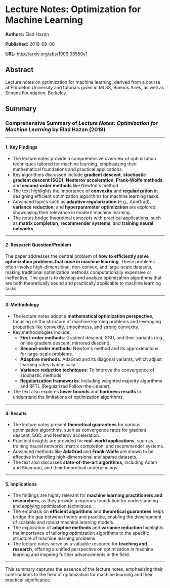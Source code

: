 # Lecture Notes: Optimization for Machine Learning

**Authors:** Elad Hazan

**Published:** 2019-09-08

**URL:** http://arxiv.org/abs/1909.03550v1

## Abstract

Lecture notes on optimization for machine learning, derived from a course at
Princeton University and tutorials given in MLSS, Buenos Aires, as well as
Simons Foundation, Berkeley.

## Summary

### Comprehensive Summary of *Lecture Notes: Optimization for Machine Learning* by Elad Hazan (2019)

---

#### 1. **Key Findings**
- The lecture notes provide a comprehensive overview of optimization techniques tailored for machine learning, emphasizing their mathematical foundations and practical applications.
- Key algorithms discussed include **gradient descent**, **stochastic gradient descent (SGD)**, **Nesterov acceleration**, **Frank-Wolfe methods**, and **second-order methods** like Newton's method.
- The text highlights the importance of **convexity** and **regularization** in designing efficient optimization algorithms for machine learning tasks.
- Advanced topics such as **adaptive regularization** (e.g., AdaGrad), **variance reduction**, and **hyperparameter optimization** are explored, showcasing their relevance in modern machine learning.
- The notes bridge theoretical concepts with practical applications, such as **matrix completion**, **recommender systems**, and **training neural networks**.

---

#### 2. **Research Question/Problem**
The paper addresses the central problem of **how to efficiently solve optimization problems that arise in machine learning**. These problems often involve high-dimensional, non-convex, and large-scale datasets, making traditional optimization methods computationally expensive or ineffective. The goal is to develop and analyze optimization algorithms that are both theoretically sound and practically applicable to machine learning tasks.

---

#### 3. **Methodology**
- The lecture notes adopt a **mathematical optimization perspective**, focusing on the structure of machine learning problems and leveraging properties like convexity, smoothness, and strong convexity.
- Key methodologies include:
  - **First-order methods**: Gradient descent, SGD, and their variants (e.g., online gradient descent, mirrored descent).
  - **Second-order methods**: Newton's method and its approximations for large-scale problems.
  - **Adaptive methods**: AdaGrad and its diagonal variants, which adjust learning rates dynamically.
  - **Variance reduction techniques**: To improve the convergence of stochastic methods.
  - **Regularization frameworks**: Including weighted majority algorithms and RFTL (Regularized Follow-the-Leader).
- The text also explores **lower bounds** and **hardness results** to understand the limitations of optimization algorithms.

---

#### 4. **Results**
- The lecture notes present **theoretical guarantees** for various optimization algorithms, such as convergence rates for gradient descent, SGD, and Nesterov acceleration.
- Practical insights are provided for **real-world applications**, such as training neural networks, matrix completion, and recommender systems.
- Advanced methods like **AdaGrad** and **Frank-Wolfe** are shown to be effective in handling high-dimensional and sparse datasets.
- The text also discusses **state-of-the-art algorithms**, including Adam and Shampoo, and their theoretical underpinnings.

---

#### 5. **Implications**
- The findings are highly relevant for **machine learning practitioners and researchers**, as they provide a rigorous foundation for understanding and applying optimization techniques.
- The emphasis on **efficient algorithms** and **theoretical guarantees** helps bridge the gap between theory and practice, enabling the development of scalable and robust machine learning models.
- The exploration of **adaptive methods** and **variance reduction** highlights the importance of tailoring optimization algorithms to the specific structure of machine learning problems.
- The lecture notes serve as a valuable resource for **teaching and research**, offering a unified perspective on optimization in machine learning and inspiring further advancements in the field.

--- 

This summary captures the essence of the lecture notes, emphasizing their contributions to the field of optimization for machine learning and their practical significance.

